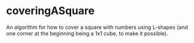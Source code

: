 # coveringASquare
An algorithm for how to cover a square with numbers using L-shapes (and one corner at the beginning being a 1x1 cube, to make it possible).
